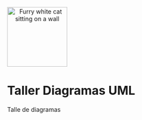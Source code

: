 <img src="https://cdn-icons-png.flaticon.com/512/5396/5396942.png" alt="Furry white cat sitting on a wall" width="140px" style="text-align: center;">

# Taller Diagramas UML

Talle de diagramas 
